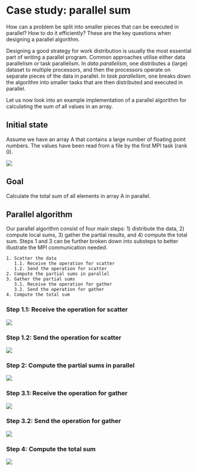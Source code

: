 <!-- Title: Case study: Parallel sum -->

<!-- Short description:

In this article, we walk through an example parallel algorithm that calculates
the total sum of all elements in an array in parallel.

-->

# Case study: parallel sum

How can a problem be split into smaller pieces that can be executed in
parallel? How to do it efficiently? These are the key questions when
designing a parallel algorithm.

Designing a good strategy for work distribution is usually the most essential
part of writing a parallel program. Common approaches utilise either data
parallelism or task parallelism. In *data parallelism*, one distributes a
(large) dataset to multiple processors, and then the processors operate on
separate pieces of the data in parallel. In *task parallelism*, one breaks down
the algorithm into smaller tasks that are then distributed and executed in
parallel.

Let us now look into an example implementation of a parallel algorithm for
calculating the sum of all values in an array.

## Initial state

Assume we have an array A that contains a large number of floating point
numbers. The values have been read from a file by the first MPI task (rank 0).

![](../../img/parallel-sum-0.png)

## Goal

Calculate the total sum of all elements in array A in parallel.

## Parallel algorithm

Our parallel algorithm consist of four main steps: 1) distribute the data,
2) compute local sums, 3) gather the partial results, and 4) compute the total
sum. Steps 1 and 3 can be further broken down into substeps to better
illustrate the MPI communication needed.

~~~
1. Scatter the data
   1.1. Receive the operation for scatter
   1.2. Send the operation for scatter
2. Compute the partial sums in parallel
3. Gather the partial sums
   3.1. Receive the operation for gather
   3.2. Send the operation for gather
4. Compute the total sum
~~~

### Step 1.1: Receive the operation for scatter

![](../../img/parallel-sum-1.1.png)

### Step 1.2: Send the operation for scatter

![](../../img/parallel-sum-1.2.png)

### Step 2: Compute the partial sums in parallel

![](../../img/parallel-sum-2.png)

### Step 3.1: Receive the operation for gather

![](../../img/parallel-sum-3.1.png)

### Step 3.2: Send the operation for gather

![](../../img/parallel-sum-3.2.png)

### Step 4: Compute the total sum

![](../../img/parallel-sum-4.png)
